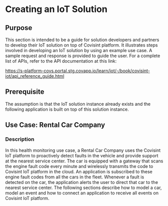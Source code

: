 
# Creating an IoT Solution


## Purpose

This section is intended to be a guide for solution developers and partners to develop their IoT solution on top of Covisint platform. It illustrates steps involved in developing an IoT solution by using an example use case. A sample request and response is provided to guide the user. For a complete list of APIs, refer to the API documentation at this link:

https://s-platform-covs.portal.stg.covapp.io/learn/iot/-/book/covisint-iot/api_reference_guide.html

## Prerequisite
The assumption is that the IoT solution instance already exists and the following application is built on top of this solution instance.

## Use Case: Rental Car Company

### Description
In this health monitoring use case, a Rental Car Company uses the Covisint IoT platform to proactively detect faults in the vehicle and provide support at the nearest service center. The car is equipped with a gateway that scans the engine fault code every minute and wirelessly transmits the code to Covisint IoT platform in the cloud. An application is subscribed to these engine fault codes from all the cars in the fleet. Whenever a fault is detected on the car, the application alerts the user to direct that car to the nearest service center. The following sections describe how to model a car, model an event and how to connect an application to receive all events on Covisint IoT platform.













